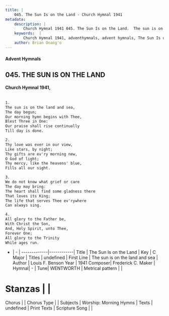 ```yaml
---
title: |
    045. The Sun Is on the Land - Church Hymnal 1941
metadata:
    description: |
        Church Hymnal 1941 045. The Sun Is on the Land.  The sun is on the land and sea,  The day begun;  Our morning hymn begins with Thee,  Blest Three in One:  Our praise shall rise continually  Till day is done.  
    keywords:  |
        Church Hymnal 1941, adventhymnals, advent hymnals, The Sun Is on the Land, The sun is on the land and sea. 
    author: Brian Onang'o
---
```


#### Advent Hymnals
## 045. THE SUN IS ON THE LAND
####  Church Hymnal 1941,

```txt

1.
The sun is on the land and sea, 
The day begun; 
Our morning hymn begins with Thee, 
Blest Three in One: 
Our praise shall rise continually 
Till day is done. 

2.
Thy love was ever in our view, 
Like stars, by night; 
Thy gifts are ev'ry morning new, 
O God of light; 
Thy mercy, like the heavens' blue, 
Fills all our sight. 

3.
We do not know what grief or care 
The day may bring: 
The heart shall find some gladness there 
That loves its King; 
The life that serves Thee ev'rywhere 
Can always sing. 

4.
All glory to the Father be, 
With Christ the Son, 
And, Holy Spirit, unto Thee, 
Forever One; 
All glory to the Trinity 
While ages run.


```

- |   -  |
-------------|------------|
Title | The Sun Is on the Land |
Key | C Major |
Titles | undefined |
First Line | The sun is on the land and sea |
Author | Louis F. Benson
Year | 1941
Composer| Frederick C. Maker |
Hymnal|  - |
Tune| WENTWORTH |
Metrical pattern | |
# Stanzas |  |
Chorus |  |
Chorus Type |  |
Subjects | Worship: Morning Hymns |
Texts | undefined |
Print Texts | 
Scripture Song |  |
    
